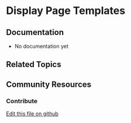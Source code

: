 # Display Page Templates

## Documentation

* No documentation yet

## Related Topics


## Community Resources


### Contribute

[Edit this file on github](https://github.com/olafk/controlpanel-documentation-docs/blob/master/md/72en/com_liferay_layout_page_template_admin_web_portlet_LayoutPageTemplatesPortlet/display-page-templates.md)
